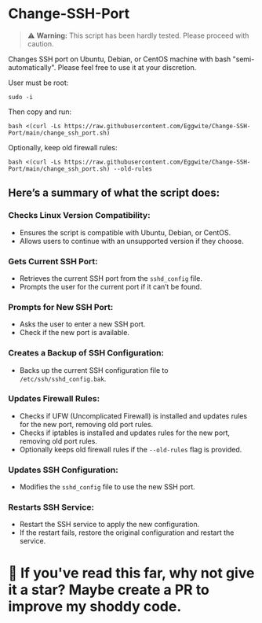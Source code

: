 # Change-SSH-Port
> ⚠️ **Warning:** This script has been hardly tested. Please proceed with caution.

Changes SSH port on Ubuntu, Debian, or CentOS machine with bash "semi-automatically". Please feel free to use it at your discretion.

User must be root:
```
sudo -i
```
Then copy and run:
```
bash <(curl -Ls https://raw.githubusercontent.com/Eggwite/Change-SSH-Port/main/change_ssh_port.sh)
```
Optionally, keep old firewall rules:
```
bash <(curl -Ls https://raw.githubusercontent.com/Eggwite/Change-SSH-Port/main/change_ssh_port.sh) --old-rules
```

## Here’s a summary of what the script does:

### Checks Linux Version Compatibility:
- Ensures the script is compatible with Ubuntu, Debian, or CentOS.
- Allows users to continue with an unsupported version if they choose.

### Gets Current SSH Port:
- Retrieves the current SSH port from the `sshd_config` file.
- Prompts the user for the current port if it can’t be found.

### Prompts for New SSH Port:
- Asks the user to enter a new SSH port.
- Check if the new port is available.

### Creates a Backup of SSH Configuration:
- Backs up the current SSH configuration file to `/etc/ssh/sshd_config.bak`.

### Updates Firewall Rules:
- Checks if UFW (Uncomplicated Firewall) is installed and updates rules for the new port, removing old port rules.
- Checks if iptables is installed and updates rules for the new port, removing old port rules.
- Optionally keeps old firewall rules if the `--old-rules` flag is provided.

### Updates SSH Configuration:
- Modifies the `sshd_config` file to use the new SSH port.

### Restarts SSH Service:
- Restart the SSH service to apply the new configuration.
- If the restart fails, restore the original configuration and restart the service.

# 💖 If you've read this far, why not give it a star? Maybe create a PR to improve my shoddy code.
